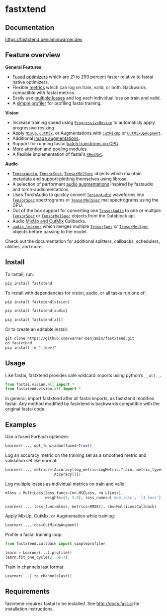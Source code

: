fastxtend
================

<!-- WARNING: THIS FILE WAS AUTOGENERATED! DO NOT EDIT! -->

## Documentation

<https://fastxtend.benjaminwarner.dev>

## Feature overview

**General Features**

- [Fused optimizers](optimizer.fused.html) which are 21 to 293 percent
  faster relative to fastai native optimizers.
- Flexible [metrics](metrics.html) which can log on train, valid, or
  both. Backwards compatible with fastai metrics.
- Easily use [multiple losses](multiloss.html) and log each individual
  loss on train and valid.
- A [simple profiler](callback.simpleprofiler.html) for profiling fastai
  training.

**Vision**

- Increase training speed using
  [`ProgressiveResize`](https://fastxtend.benjaminwarner.dev/callback.progresize.html#progressiveresize)
  to automaticly apply progressive resizing.
- Apply
  [`MixUp`](https://fastxtend.benjaminwarner.dev/callback.cutmixup.html#mixup),
  [`CutMix`](https://fastxtend.benjaminwarner.dev/callback.cutmixup.html#cutmix),
  or Augmentations with
  [`CutMixUp`](https://fastxtend.benjaminwarner.dev/callback.cutmixup.html#cutmixup)
  or
  [`CutMixUpAugment`](https://fastxtend.benjaminwarner.dev/callback.cutmixup.html#cutmixupaugment).
- Additional [image augmentations](vision.augment.batch.html).
- Support for running fastai [batch transforms on
  CPU](vision.data.html).
- More [attention](vision.models.attention_modules.html) and
  [pooling](vision.models.pooling.html) modules
- A flexible implementation of fastai’s
  [`XResNet`](https://fastxtend.benjaminwarner.dev/vision.models.xresnet.html#xresnet).

**Audio**

- [`TensorAudio`](https://fastxtend.benjaminwarner.dev/audio.core.html#tensoraudio),
  [`TensorSpec`](https://fastxtend.benjaminwarner.dev/audio.core.html#tensorspec),
  [`TensorMelSpec`](https://fastxtend.benjaminwarner.dev/audio.core.html#tensormelspec)
  objects which maintain metadata and support plotting themselves using
  librosa.
- A selection of performant [audio augmentations](audio.augment.html)
  inspired by fastaudio and torch-audiomentations.
- Uses TorchAudio to quickly convert
  [`TensorAudio`](https://fastxtend.benjaminwarner.dev/audio.core.html#tensoraudio)
  waveforms into
  [`TensorSpec`](https://fastxtend.benjaminwarner.dev/audio.core.html#tensorspec)
  spectrograms or
  [`TensorMelSpec`](https://fastxtend.benjaminwarner.dev/audio.core.html#tensormelspec)
  mel spectrograms using the GPU.
- Out of the box support for converting one
  [`TensorAudio`](https://fastxtend.benjaminwarner.dev/audio.core.html#tensoraudio)
  to one or multiple
  [`TensorSpec`](https://fastxtend.benjaminwarner.dev/audio.core.html#tensorspec)
  or
  [`TensorMelSpec`](https://fastxtend.benjaminwarner.dev/audio.core.html#tensormelspec)
  objects from the Datablock api.
- Audio [MixUp and CutMix](audio.mixup.html) Callbacks.
- [`audio_learner`](https://fastxtend.benjaminwarner.dev/audio.learner.html#audio_learner)
  which merges multiple
  [`TensorSpec`](https://fastxtend.benjaminwarner.dev/audio.core.html#tensorspec)
  or
  [`TensorMelSpec`](https://fastxtend.benjaminwarner.dev/audio.core.html#tensormelspec)
  objects before passing to the model.

Check out the documentation for additional splitters, callbacks,
schedulers, utilities, and more.

## Install

To install, run:

``` default
pip install fastxtend
```

To install with dependencies for vision, audio, or all tasks run one of:

``` default
pip install fastxtend[vision]

pip install fastxtend[audio]

pip install fastxtend[all]
```

Or to create an editable install:

``` default
git clone https://github.com/warner-benjamin/fastxtend.git
cd fastxtend
pip install -e ".[dev]"
```

## Usage

Like fastai, fastxtend provides safe wildcard imports using python’s
`__all__`.

``` python
from fastai.vision.all import *
from fastxtend.vision.all import *
```

In general, import fastxtend after all fastai imports, as fastxtend
modifies fastai. Any method modified by fastxtend is backwards
compatible with the original fastai code.

## Examples

Use a fused ForEach optimizer:

``` python
Learner(..., opt_func=adam(fused=True))
```

Log an accuracy metric on the training set as a smoothed metric and
validation set like normal:

``` python
Learner(..., metrics=[Accuracy(log_metric=LogMetric.Train, metric_type=MetricType.Smooth),
                      Accuracy()])
```

Log multiple losses as individual metrics on train and valid:

``` python
mloss = MultiLoss(loss_funcs=[nn.MSELoss, nn.L1Loss], 
                  weights=[1, 3.5], loss_names=['mse_loss', 'l1_loss'])

Learner(..., loss_func=mloss, metrics=RMSE(), cbs=MultiLossCallback)
```

Apply MixUp, CutMix, or Augmentation while training:

``` python
Learner(..., cbs=CutMixUpAugment)
```

Profile a fastai training loop:

``` python
from fastxtend.callback import simpleprofiler

learn = Learner(...).profile()
learn.fit_one_cycle(2, 3e-3)
```

Train in channels last format:

``` python
Learner(...).to_channelslast()
```

## Requirements

fastxtend requires fastai to be installed. See <http://docs.fast.ai> for
installation instructions.
